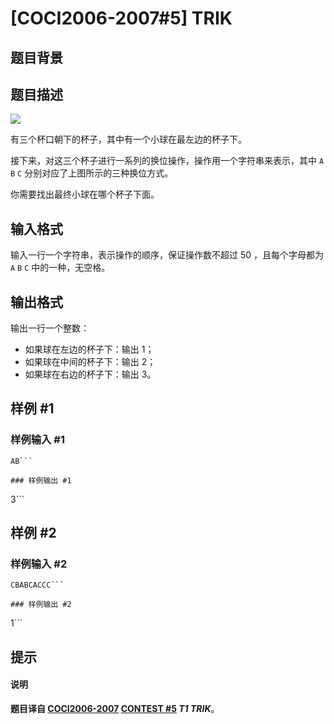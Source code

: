 # [COCI2006-2007#5] TRIK

## 题目背景



## 题目描述

![](https://cdn.luogu.com.cn/upload/image_hosting/edzc5xa4.png)

有三个杯口朝下的杯子，其中有一个小球在最左边的杯子下。

接下来，对这三个杯子进行一系列的换位操作，操作用一个字符串来表示，其中 `A` `B` `C` 分别对应了上图所示的三种换位方式。

你需要找出最终小球在哪个杯子下面。

## 输入格式

输入一行一个字符串，表示操作的顺序，保证操作数不超过 $50$ ，且每个字母都为 `A` `B` `C` 中的一种，无空格。

## 输出格式

输出一行一个整数：

- 如果球在左边的杯子下：输出 $1$；
- 如果球在中间的杯子下：输出 $2$；
- 如果球在右边的杯子下：输出 $3$。


## 样例 #1

### 样例输入 #1
```
AB```

### 样例输出 #1

```
3```

## 样例 #2

### 样例输入 #2
```
CBABCACCC```

### 样例输出 #2

```
1```

## 提示

#### 说明

**题目译自 [COCI2006-2007](https://hsin.hr/coci/archive/2006_2007/) [CONTEST #5](https://hsin.hr/coci/archive/2006_2007/contest5_tasks.pdf) *T1 TRIK***。
